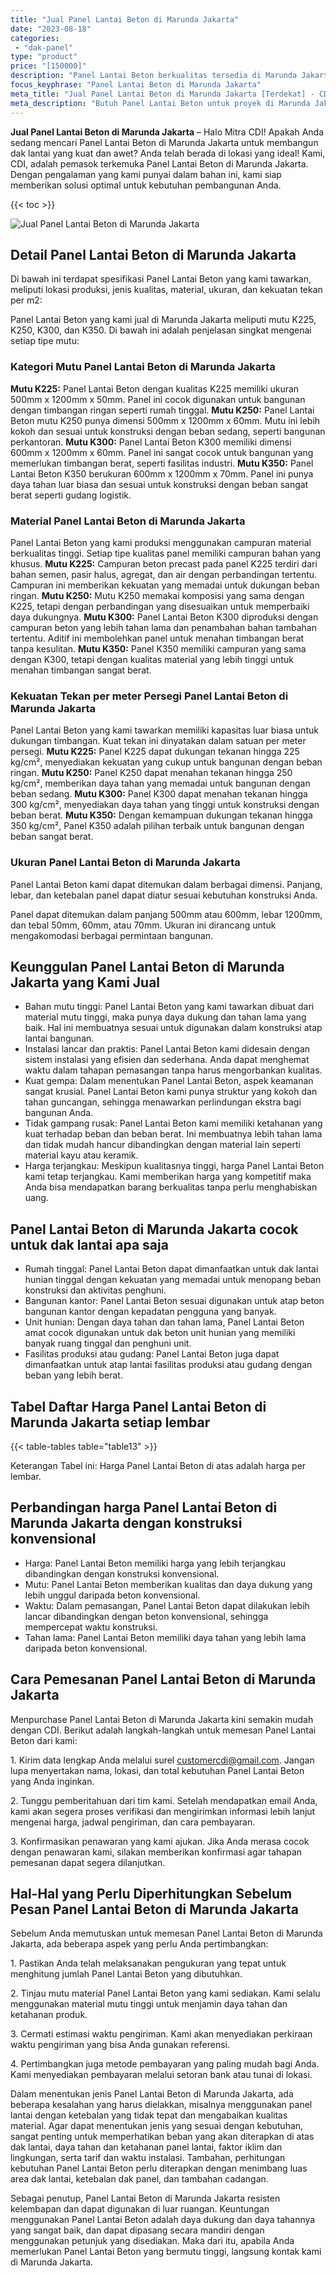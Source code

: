 ```yaml
---
title: "Jual Panel Lantai Beton di Marunda Jakarta"
date: "2023-08-18"
categories:
 - "dak-panel"
type: "product"
price: "[150000]"
description: "Panel Lantai Beton berkualitas tersedia di Marunda Jakarta. Solusi ideal untuk proyek konstruksi dengan standar terbaik, Panel Lantai Beton memberikan ketahanan optimal untuk lantai dak. Konsultasi gratis."
focus_keyphrase: "Panel Lantai Beton di Marunda Jakarta"
meta_title: "Jual Panel Lantai Beton di Marunda Jakarta [Terdekat] - CDI"
meta_description: "Butuh Panel Lantai Beton untuk proyek di Marunda Jakarta?. Tersedia Panel Lantai Beton premium untuk pembangunan. Penawaran spesial hanya di sini."
---
```


**Jual Panel Lantai Beton di Marunda Jakarta** – Halo Mitra CDI! Apakah Anda sedang mencari Panel Lantai Beton di Marunda Jakarta untuk membangun dak lantai yang kuat dan awet? Anda telah berada di lokasi yang ideal! Kami, CDI, adalah pemasok terkemuka Panel Lantai Beton di Marunda Jakarta. Dengan pengalaman yang kami punyai dalam bahan ini, kami siap memberikan solusi optimal untuk kebutuhan pembangunan Anda.

{{< toc >}}

![Jual Panel Lantai Beton di Marunda Jakarta](/images/dak-panel/dak-panel-21.jpg)

## Detail Panel Lantai Beton di Marunda Jakarta

Di bawah ini terdapat spesifikasi Panel Lantai Beton yang kami tawarkan, meliputi lokasi produksi, jenis kualitas, material, ukuran, dan kekuatan tekan per m2:

Panel Lantai Beton yang kami jual di Marunda Jakarta meliputi mutu K225, K250, K300, dan K350. Di bawah ini adalah penjelasan singkat mengenai setiap tipe mutu:

### Kategori Mutu Panel Lantai Beton di Marunda Jakarta

**Mutu K225:** Panel Lantai Beton dengan kualitas K225 memiliki ukuran 500mm x 1200mm x 50mm. Panel ini cocok digunakan untuk bangunan dengan timbangan ringan seperti rumah tinggal.
**Mutu K250:** Panel Lantai Beton mutu K250 punya dimensi 500mm x 1200mm x 60mm. Mutu ini lebih kokoh dan sesuai untuk konstruksi dengan beban sedang, seperti bangunan perkantoran.
**Mutu K300:** Panel Lantai Beton K300 memiliki dimensi 600mm x 1200mm x 60mm. Panel ini sangat cocok untuk bangunan yang memerlukan timbangan berat, seperti fasilitas industri.
**Mutu K350:** Panel Lantai Beton K350 berukuran 600mm x 1200mm x 70mm. Panel ini punya daya tahan luar biasa dan sesuai untuk konstruksi dengan beban sangat berat seperti gudang logistik.

### Material Panel Lantai Beton di Marunda Jakarta

Panel Lantai Beton yang kami produksi menggunakan campuran material berkualitas tinggi. Setiap tipe kualitas panel memiliki campuran bahan yang khusus.
**Mutu K225:** Campuran beton precast pada panel K225 terdiri dari bahan semen, pasir halus, agregat, dan air dengan perbandingan tertentu. Campuran ini memberikan kekuatan yang memadai untuk dukungan beban ringan.
**Mutu K250:** Mutu K250 memakai komposisi yang sama dengan K225, tetapi dengan perbandingan yang disesuaikan untuk memperbaiki daya dukungnya.
**Mutu K300:** Panel Lantai Beton K300 diproduksi dengan campuran beton yang lebih tahan lama dan penambahan bahan tambahan tertentu. Aditif ini membolehkan panel untuk menahan timbangan berat tanpa kesulitan.
**Mutu K350:** Panel K350 memiliki campuran yang sama dengan K300, tetapi dengan kualitas material yang lebih tinggi untuk menahan timbangan sangat berat.

### Kekuatan Tekan per meter Persegi Panel Lantai Beton di Marunda Jakarta

Panel Lantai Beton yang kami tawarkan memiliki kapasitas luar biasa untuk dukungan timbangan. Kuat tekan ini dinyatakan dalam satuan per meter persegi.
**Mutu K225:** Panel K225 dapat dukungan tekanan hingga 225 kg/cm², menyediakan kekuatan yang cukup untuk bangunan dengan beban ringan.
**Mutu K250:** Panel K250 dapat menahan tekanan hingga 250 kg/cm², memberikan daya tahan yang memadai untuk bangunan dengan beban sedang.
**Mutu K300:** Panel K300 dapat menahan tekanan hingga 300 kg/cm², menyediakan daya tahan yang tinggi untuk konstruksi dengan beban berat.
**Mutu K350:** Dengan kemampuan dukungan tekanan hingga 350 kg/cm², Panel K350 adalah pilihan terbaik untuk bangunan dengan beban sangat berat.

### Ukuran Panel Lantai Beton di Marunda Jakarta

Panel Lantai Beton kami dapat ditemukan dalam berbagai dimensi. Panjang, lebar, dan ketebalan panel dapat diatur sesuai kebutuhan konstruksi Anda.

Panel dapat ditemukan dalam panjang 500mm atau 600mm, lebar 1200mm, dan tebal 50mm, 60mm, atau 70mm. Ukuran ini dirancang untuk mengakomodasi berbagai permintaan bangunan.

## Keunggulan Panel Lantai Beton di Marunda Jakarta yang Kami Jual

*   Bahan mutu tinggi: Panel Lantai Beton yang kami tawarkan dibuat dari material mutu tinggi, maka punya daya dukung dan tahan lama yang baik. Hal ini membuatnya sesuai untuk digunakan dalam konstruksi atap lantai bangunan.
*   Instalasi lancar dan praktis: Panel Lantai Beton kami didesain dengan sistem instalasi yang efisien dan sederhana. Anda dapat menghemat waktu dalam tahapan pemasangan tanpa harus mengorbankan kualitas.
*   Kuat gempa: Dalam menentukan Panel Lantai Beton, aspek keamanan sangat krusial. Panel Lantai Beton kami punya struktur yang kokoh dan tahan guncangan, sehingga menawarkan perlindungan ekstra bagi bangunan Anda.
*   Tidak gampang rusak: Panel Lantai Beton kami memiliki ketahanan yang kuat terhadap beban dan beban berat. Ini membuatnya lebih tahan lama dan tidak mudah hancur dibandingkan dengan material lain seperti material kayu atau keramik.
*   Harga terjangkau: Meskipun kualitasnya tinggi, harga Panel Lantai Beton kami tetap terjangkau. Kami memberikan harga yang kompetitif maka Anda bisa mendapatkan barang berkualitas tanpa perlu menghabiskan uang.

## Panel Lantai Beton di Marunda Jakarta cocok untuk dak lantai apa saja

*   Rumah tinggal: Panel Lantai Beton dapat dimanfaatkan untuk dak lantai hunian tinggal dengan kekuatan yang memadai untuk menopang beban konstruksi dan aktivitas penghuni.
*   Bangunan kantor: Panel Lantai Beton sesuai digunakan untuk atap beton bangunan kantor dengan kepadatan pengguna yang banyak.
*   Unit hunian: Dengan daya tahan dan tahan lama, Panel Lantai Beton amat cocok digunakan untuk dak beton unit hunian yang memiliki banyak ruang tinggal dan penghuni unit.
*   Fasilitas produksi atau gudang: Panel Lantai Beton juga dapat dimanfaatkan untuk atap lantai fasilitas produksi atau gudang dengan beban yang lebih berat.

## Tabel Daftar Harga Panel Lantai Beton di Marunda Jakarta setiap lembar

{{< table-tables table="table13" >}}

Keterangan Tabel ini: Harga Panel Lantai Beton di atas adalah harga per lembar.

## Perbandingan harga Panel Lantai Beton di Marunda Jakarta dengan konstruksi konvensional

*   Harga: Panel Lantai Beton memiliki harga yang lebih terjangkau dibandingkan dengan konstruksi konvensional.
*   Mutu: Panel Lantai Beton memberikan kualitas dan daya dukung yang lebih unggul daripada beton konvensional.
*   Waktu: Dalam pemasangan, Panel Lantai Beton dapat dilakukan lebih lancar dibandingkan dengan beton konvensional, sehingga mempercepat waktu konstruksi.
*   Tahan lama: Panel Lantai Beton memiliki daya tahan yang lebih lama daripada beton konvensional.

## Cara Pemesanan Panel Lantai Beton di Marunda Jakarta

Menpurchase Panel Lantai Beton di Marunda Jakarta kini semakin mudah dengan CDI. Berikut adalah langkah-langkah untuk memesan Panel Lantai Beton dari kami:

1\.  Kirim data lengkap Anda melalui surel customercdi@gmail.com. Jangan lupa menyertakan nama, lokasi, dan total kebutuhan Panel Lantai Beton yang Anda inginkan.

2\.  Tunggu pemberitahuan dari tim kami. Setelah mendapatkan email Anda, kami akan segera proses verifikasi dan mengirimkan informasi lebih lanjut mengenai harga, jadwal pengiriman, dan cara pembayaran.

3\.  Konfirmasikan penawaran yang kami ajukan. Jika Anda merasa cocok dengan penawaran kami, silakan memberikan konfirmasi agar tahapan pemesanan dapat segera dilanjutkan.

## Hal-Hal yang Perlu Diperhitungkan Sebelum Pesan Panel Lantai Beton di Marunda Jakarta

Sebelum Anda memutuskan untuk memesan Panel Lantai Beton di Marunda Jakarta, ada beberapa aspek yang perlu Anda pertimbangkan:

1\.  Pastikan Anda telah melaksanakan pengukuran yang tepat untuk menghitung jumlah Panel Lantai Beton yang dibutuhkan.

2\.  Tinjau mutu material Panel Lantai Beton yang kami sediakan. Kami selalu menggunakan material mutu tinggi untuk menjamin daya tahan dan ketahanan produk.

3\.  Cermati estimasi waktu pengiriman. Kami akan menyediakan perkiraan waktu pengiriman yang bisa Anda gunakan referensi.

4\.  Pertimbangkan juga metode pembayaran yang paling mudah bagi Anda. Kami menyediakan pembayaran melalui setoran bank atau tunai di lokasi.

Dalam menentukan jenis Panel Lantai Beton di Marunda Jakarta, ada beberapa kesalahan yang harus dielakkan, misalnya menggunakan panel lantai dengan ketebalan yang tidak tepat dan mengabaikan kualitas material. Agar dapat menentukan jenis yang sesuai dengan kebutuhan, sangat penting untuk memperhatikan beban yang akan diterapkan di atas dak lantai, daya tahan dan ketahanan panel lantai, faktor iklim dan lingkungan, serta tarif dan waktu instalasi. Tambahan, perhitungan kebutuhan Panel Lantai Beton perlu diterapkan dengan menimbang luas area dak lantai, ketebalan dak panel, dan tambahan cadangan.

Sebagai penutup, Panel Lantai Beton di Marunda Jakarta resisten kelembapan dan dapat digunakan di luar ruangan. Keuntungan menggunakan Panel Lantai Beton adalah daya dukung dan daya tahannya yang sangat baik, dan dapat dipasang secara mandiri dengan menggunakan petunjuk yang disediakan. Maka dari itu, apabila Anda memerlukan Panel Lantai Beton yang bermutu tinggi, langsung kontak kami di Marunda Jakarta.
